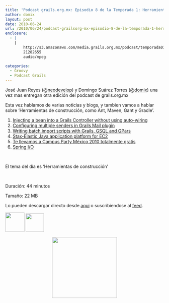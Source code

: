 ```yaml
---
title: 'Podcast grails.org.mx: Episodio 8 de la Temporada 1: Herramientas de construcción'
author: domix
layout: post
date: 2010-06-24
url: /2010/06/24/podcast-grailsorg-mx-episodio-8-de-la-temporada-1-herramientas-de-construccion/
enclosure:
  - |
    |
        http://s3.amazonaws.com/media.grails.org.mx/podcast/temporada01/01x08.mp3
        21282655
        audio/mpeg
        
categories:
  - Groovy
  - Podcast Grails
---
```

Jos&eacute; Juan Reyes (@[neodevelop][1]) y Domingo Su&aacute;rez Torres (@[domix][2]) una vez mas entregan otra edici&oacute;n del podcast de grails.org.mx

Esta vez hablamos de varias noticias y blogs, y tambien vamos a hablar sobre &#8216;Herramientas de construcci&oacute;n, como Ant, Maven, Gant y Gradle&#8217;.

  1. <a href='http://softwaredevthoughts.blogspot.com/2010/06/injecting-bean-into-grails-controller.html' target='_blank'>Injecting a bean into a Grails Controller without using auto-wiring</a>
  2. <a href='http://www.intelligrape.com/blog/2010/06/14/configuring-multiple-senders-in-grails-mail-plugin/' target='_blank'>Configuring multiple senders in Grails Mail plugin</a>
  3. <a href='http://fbflex.wordpress.com/2010/06/11/writing-batch-import-scripts-with-grails-gsql-and-gpars/' target='_blank'>Writing batch import scripts with Grails, GSQL and GPars</a>
  4. <a href='http://www.stax.net/' target='_blank'>Stax-Elastic Java application platform for EC2</a>
  5. <a href='http://grails.org.mx:8080/codice/showContent/54' target='_blank'>Te llevamos a Campus Party M&eacute;xico 2010 totalmente gratis</a>
  6. <a href='http://springio.net' target='_blank'>Spring I/O</a>

&nbsp;

El tema del d&iacute;a es &#8216;Herramientas de construcci&oacute;n&#8217;

&nbsp;

Duraci&oacute;n: 44 minutos

Tama&ntilde;o: 22 MB

Lo pueden descargar directo desde [aqui][3] o suscribiendose al [feed][4].

[<img src='http://www.springhispano.org/images/itunesicon.png' alt='' width='61' height='61' />][5] [<img src='http://www.springhispano.org/images/rssicon.png' alt='' width='58' height='58' />][4]

<p class='rtecenter' style='text-align: center;'>
  <img src='http://s3.amazonaws.com/media.grails.org.mx/podcast/podcast.jpg' alt='' width='206' height='193' />
</p>

 [1]: http://twitter.com/neodevelop
 [2]: http://twitter.com/domix
 [3]: http://s3.amazonaws.com/media.grails.org.mx/podcast/temporada01/01x08.mp3
 [4]: http://podcast.springhispano.org/grails.xml
 [5]: http://phobos.apple.com/WebObjects/MZStore.woa/wa/viewPodcast?id=291350367